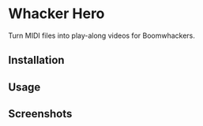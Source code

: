 # Whacker Hero

Turn MIDI files into play-along videos for Boomwhackers.

## Installation

## Usage

## Screenshots